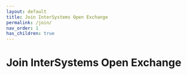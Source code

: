 ```yaml
---
layout: default
title: Join InterSystems Open Exchange
permalink: /join/
nav_order: 1
has_children: true
---
```

# Join InterSystems Open Exchange